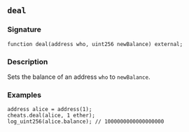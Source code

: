## `deal`

### Signature

```solidity
function deal(address who, uint256 newBalance) external;
```

### Description

Sets the balance of an address `who` to `newBalance`.

### Examples

```solidity
address alice = address(1);
cheats.deal(alice, 1 ether);
log_uint256(alice.balance); // 1000000000000000000
```
